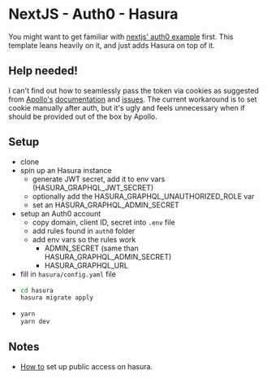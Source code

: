 # NextJS - Auth0 - Hasura

You might want to get familiar with [nextjs' auth0 example](https://github.com/zeit/next.js/tree/canary/examples/auth0) first. This template leans heavily on it, and just adds Hasura on top of it.

## Help needed!

I can't find out how to seamlessly pass the token via cookies as suggested from [Apollo's](https://github.com/apollographql/apollo-client/issues/4455) [documentation](https://github.com/apollographql/apollo-client/issues/4190) and [issues](https://github.com/apollographql/apollo-client/issues/41900).
The current workaround is to set cookie manually after auth, but it's ugly and feels unnecessary when if should be provided out of the box by Apollo.

## Setup

- clone
- spin up an Hasura instance
  - generate JWT secret, add it to env vars (HASURA_GRAPHQL_JWT_SECRET)
  - optionally add the HASURA_GRAPHQL_UNAUTHORIZED_ROLE var
  - set an HASURA_GRAPHQL_ADMIN_SECRET
- setup an Auth0 account
  - copy domain, client ID, secret into `.env` file
  - add rules found in `auth0` folder
  - add env vars so the rules work
    - ADMIN_SECRET (same than HASURA_GRAPHQL_ADMIN_SECRET)
    - HASURA_GRAPHQL_URL
- fill in `hasura/config.yaml` file
- ```bash
  cd hasura
  hasura migrate apply
  ```
- ```bash
  yarn
  yarn dev
  ```

## Notes

- [How to](https://dev.to/mikewheaton/public-graphql-queries-with-hasura-2n06) set up public access on hasura.
